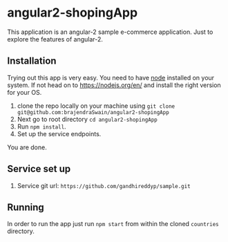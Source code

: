 # angular2-shopingApp

This application is an angular-2 sample e-commerce application.
Just to explore the features of angular-2.

## Installation

Trying out this app is very easy. You need to have [node](https://nodejs.org/en/) installed on your system. If not head on to https://nodejs.org/en/ and install the right version for your OS.

1. clone the repo locally on your machine using `git clone git@github.com:brajendraSwain/angular2-shopingApp`
2. Next go to root directory `cd angular2-shopingApp`
3. Run `npm install`.
4. Set up the service endpoints.

You are done.
## Service set up

1. Service git url: `https://github.com/gandhireddyp/sample.git`


## Running

In order to run the app just run `npm start` from within the cloned `countries` directory.
